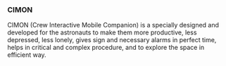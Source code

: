 ### CIMON
CIMON (Crew Interactive Mobile Companion) is a specially designed and developed for the astronauts to make them more productive, 
less depressed, less lonely, gives sign and necessary alarms in perfect time, helps in critical and complex procedure, 
and to explore the space in efficient way.
